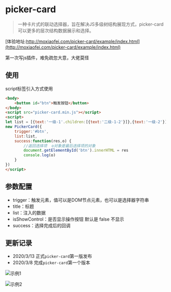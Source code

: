 # picker-card

> 一种卡片式的联动选择器，旨在解决JS多级树结构展现方式，picker-card可以更多的层次结构数据展示和选择。

[体验地址:http://moxiaofei.com/picker-card/example/index.html](http://moxiaofei.com/picker-card/example/index.html)

第一次写js插件，难免疏忽大意，大佬莫怪

## 使用

script标签引入方式使用

```html
<body>
    <button id="btn">触发按钮</button>	
</body>    
<script src="picker-card.min.js"></script>
<script>
let list = [{text:'一级-1'.children:[{text:'二级-1-2'}]},{text:'一级-2'}]    
new PickerCard({
    trigger:'#btn',
    list:list,
    success:function(res,o) {
        //返回选择项  o对象是最后选择项的对象
        document.getElementById('btn').innerHTML = res
        console.log(o)
    }
})
</script>
```

## 参数配置

+ trigger：触发元素，值可以是DOM节点元素，也可以是选择器字符串
+ title：标题
+ list：注入的数据
+ isShowControl：是否显示操作按钮 默认是 false 不显示
+ success：选择完成后的回调

## 更新记录
+ 2020/3/13 正式`picker-card`第一版发布
+ 2020/3/8  完成`picker-card`第一个版本

![示例1](http://moxiaofei.com/wp-content/uploads/2019/05/1.png)

![示例2](http://moxiaofei.com/wp-content/uploads/2019/05/2.png)

